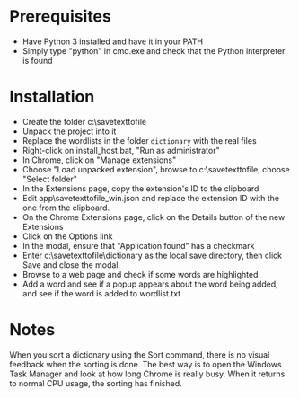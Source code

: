 # Prerequisites

- Have Python 3 installed and have it in your PATH
- Simply type "python" in cmd.exe and check that the Python interpreter is found

# Installation

- Create the folder c:\savetexttofile
- Unpack the project into it
- Replace the wordlists in the folder `dictionary` with the real files
- Right-click on install_host.bat, "Run as administrator"
- In Chrome, click on "Manage extensions"
- Choose "Load unpacked extension", browse to c:\savetexttofile, choose "Select folder"
- In the Extensions page, copy the extension's ID to the clipboard
- Edit app\savetexttofile_win.json and replace the extension ID with the one from the clipboard.
- On the Chrome Extensions page, click on the Details button of the new Extensions
- Click on the Options link
- In the modal, ensure that "Application found" has a checkmark
- Enter c:\savetexttofile\dictionary as the local save directory, then click Save and close the modal.
- Browse to a web page and check if some words are highlighted.
- Add a word and see if a popup appears about the word being added, and see if the word is added to wordlist.txt

# Notes

When you sort a dictionary using the Sort command, there is no visual feedback when the sorting is done. The best way is to open the Windows Task Manager and look at how long Chrome is really busy. When it returns to normal CPU usage, the sorting has finished.
